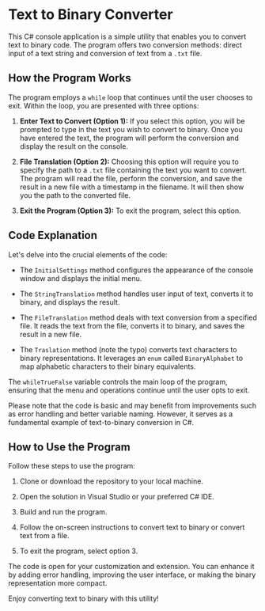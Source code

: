 # Text to Binary Converter

This C# console application is a simple utility that enables you to convert text to binary code. The program offers two conversion methods: direct input of a text string and conversion of text from a `.txt` file.

## How the Program Works

The program employs a `while` loop that continues until the user chooses to exit. Within the loop, you are presented with three options:

1. **Enter Text to Convert (Option 1):** If you select this option, you will be prompted to type in the text you wish to convert to binary. Once you have entered the text, the program will perform the conversion and display the result on the console.

2. **File Translation (Option 2):** Choosing this option will require you to specify the path to a `.txt` file containing the text you want to convert. The program will read the file, perform the conversion, and save the result in a new file with a timestamp in the filename. It will then show you the path to the converted file.

3. **Exit the Program (Option 3):** To exit the program, select this option.

## Code Explanation

Let's delve into the crucial elements of the code:

- The `InitialSettings` method configures the appearance of the console window and displays the initial menu.

- The `StringTranslation` method handles user input of text, converts it to binary, and displays the result.

- The `FileTranslation` method deals with text conversion from a specified file. It reads the text from the file, converts it to binary, and saves the result in a new file.

- The `Traslation` method (note the typo) converts text characters to binary representations. It leverages an `enum` called `BinaryAlphabet` to map alphabetic characters to their binary equivalents.

The `whileTrueFalse` variable controls the main loop of the program, ensuring that the menu and operations continue until the user opts to exit.

Please note that the code is basic and may benefit from improvements such as error handling and better variable naming. However, it serves as a fundamental example of text-to-binary conversion in C#.

## How to Use the Program

Follow these steps to use the program:

1. Clone or download the repository to your local machine.

2. Open the solution in Visual Studio or your preferred C# IDE.

3. Build and run the program.

4. Follow the on-screen instructions to convert text to binary or convert text from a file.

5. To exit the program, select option 3.

The code is open for your customization and extension. You can enhance it by adding error handling, improving the user interface, or making the binary representation more compact.

Enjoy converting text to binary with this utility!
